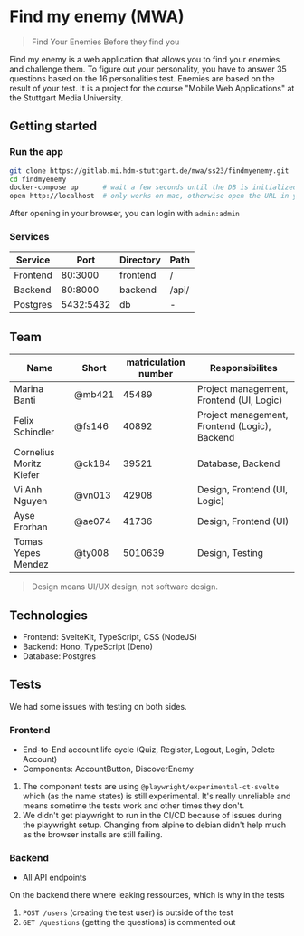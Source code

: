 # Find my enemy (MWA)

> Find Your Enemies Before they find you

Find my enemy is a web application that allows you to find your enemies and
challenge them. To figure out your personality, you have to answer 35 questions
based on the 16 personalities test. Enemies are based on the result of your
test. It is a project for the course "Mobile Web Applications" at the Stuttgart
Media University.

## Getting started

### Run the app

```bash
git clone https://gitlab.mi.hdm-stuttgart.de/mwa/ss23/findmyenemy.git
cd findmyenemy
docker-compose up      # wait a few seconds until the DB is initialized
open http://localhost  # only works on mac, otherwise open the URL in your favorite browser
```

After opening in your browser, you can login with `admin:admin`

### Services

| Service  | Port      | Directory | Path  |
| -------- | --------- | --------- | ----- |
| Frontend | 80:3000   | frontend  | /     |
| Backend  | 80:8000   | backend   | /api/ |
| Postgres | 5432:5432 | db        | -     |

## Team

| Name                    | Short  | matriculation number | Responsibilites                               |
| ----------------------- | ------ | -------------------- | --------------------------------------------- |
| Marina Banti            | @mb421 | 45489                | Project management, Frontend (UI, Logic)      |
| Felix Schindler         | @fs146 | 40892                | Project management, Frontend (Logic), Backend |
| Cornelius Moritz Kiefer | @ck184 | 39521                | Database, Backend                             |
| Vi Anh Nguyen           | @vn013 | 42908                | Design, Frontend (UI, Logic)                  |
| Ayse Erorhan            | @ae074 | 41736                | Design, Frontend (UI)                         |
| Tomas Yepes Mendez      | @ty008 | 5010639              | Design, Testing                               |

> Design means UI/UX design, not software design.

## Technologies

- Frontend: SvelteKit, TypeScript, CSS (NodeJS)
- Backend: Hono, TypeScript (Deno)
- Database: Postgres

## Tests

We had some issues with testing on both sides.

### Frontend

- End-to-End account life cycle (Quiz, Register, Logout, Login, Delete Account)
- Components: AccountButton, DiscoverEnemy

1. The component tests are using `@playwright/experimental-ct-svelte` which (as the name states) is still experimental. It's really unreliable and means sometime the tests work and other times they don't.
2. We didn't get playwright to run in the CI/CD because of issues during the playwright setup. Changing from alpine to debian didn't help much as the browser installs are still failing.

### Backend

- All API endpoints

On the backend there where leaking ressources, which is why in the tests

1. `POST /users` (creating the test user) is outside of the test
2. `GET /questions` (getting the questions) is commented out
